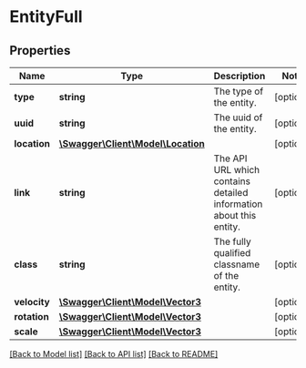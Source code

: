 # EntityFull

## Properties
Name | Type | Description | Notes
------------ | ------------- | ------------- | -------------
**type** | **string** | The type of the entity. | [optional] 
**uuid** | **string** | The uuid of the entity. | [optional] 
**location** | [**\Swagger\Client\Model\Location**](Location.md) |  | [optional] 
**link** | **string** | The API URL which contains detailed information about this entity. | [optional] 
**class** | **string** | The fully qualified classname of the entity. | [optional] 
**velocity** | [**\Swagger\Client\Model\Vector3**](Vector3.md) |  | [optional] 
**rotation** | [**\Swagger\Client\Model\Vector3**](Vector3.md) |  | [optional] 
**scale** | [**\Swagger\Client\Model\Vector3**](Vector3.md) |  | [optional] 

[[Back to Model list]](../README.md#documentation-for-models) [[Back to API list]](../README.md#documentation-for-api-endpoints) [[Back to README]](../README.md)


